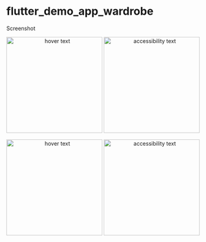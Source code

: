 # flutter_demo_app_wardrobe

Screenshot

<p align="center">
  <img src="../master/images/app_one.jpeg" width="250" title="hover text">
  <img src="../master/images/app_two.jpeg" width="250" alt="accessibility text">
</p>
<p align="center">
  <img src="../master/images/app_three.jpeg" width="250" title="hover text">
  <img src="../master/images/app_four.jpeg" width="250" alt="accessibility text">
</p>
